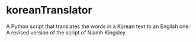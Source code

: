 # koreanTranslator
A Python script that translates the words in a Korean text to an English one. A revised version of the script of Niamh Kingsley. 
